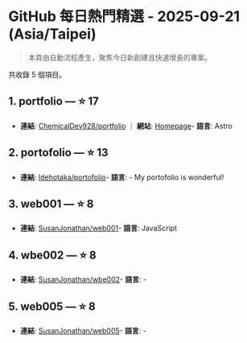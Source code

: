 # GitHub 每日熱門精選 - 2025-09-21 (Asia/Taipei)

> 本頁由自動流程產生，聚焦今日新創建且快速增長的專案。

共收錄 5 個項目。

## 1. portfolio — ⭐ 17

- **連結**: [ChemicalDev928/portfolio](https://github.com/ChemicalDev928/portfolio) ｜ **網站**: [Homepage](https://portfolio-virid-alpha-90.vercel.app)- **語言**: Astro


## 2. portofolio — ⭐ 13

- **連結**: [Idehotaka/portofolio](https://github.com/Idehotaka/portofolio)- **語言**: -
My portofolio is wonderful!

## 3. web001 — ⭐ 8

- **連結**: [SusanJonathan/web001](https://github.com/SusanJonathan/web001)- **語言**: JavaScript


## 4. wbe002 — ⭐ 8

- **連結**: [SusanJonathan/wbe002](https://github.com/SusanJonathan/wbe002)- **語言**: -


## 5. web005 — ⭐ 8

- **連結**: [SusanJonathan/web005](https://github.com/SusanJonathan/web005)- **語言**: -



